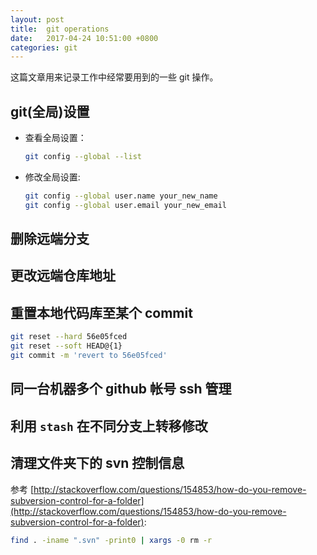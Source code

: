 ```yaml
---
layout: post
title:  git operations
date:   2017-04-24 10:51:00 +0800
categories: git
---
```


这篇文章用来记录工作中经常要用到的一些 git 操作。

## git(全局)设置

- 查看全局设置：
  
  ```bash
  git config --global --list
  ```

- 修改全局设置:

  ```bash
  git config --global user.name your_new_name
  git config --global user.email your_new_email
  ```

## 删除远端分支

## 更改远端仓库地址

## 重置本地代码库至某个 commit

```bash
git reset --hard 56e05fced
git reset --soft HEAD@{1}
git commit -m 'revert to 56e05fced'
```

## 同一台机器多个 github 帐号 ssh 管理

## 利用 `stash` 在不同分支上转移修改

## 清理文件夹下的 svn 控制信息

参考 [http://stackoverflow.com/questions/154853/how-do-you-remove-subversion-control-for-a-folder](http://stackoverflow.com/questions/154853/how-do-you-remove-subversion-control-for-a-folder):

```bash
find . -iname ".svn" -print0 | xargs -0 rm -r
```